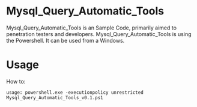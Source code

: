 # Mysql_Query_Automatic_Tools
Mysql_Query_Automatic_Tools is an Sample Code, primarily aimed to penetration testers and developers. Mysql_Query_Automatic_Tools is using the Powershell. It can be used from a Windows.

# Usage
How to:

```
usage: powershell.exe -executionpolicy unrestricted Mysql_Query_Automatic_Tools_v0.1.ps1
```

